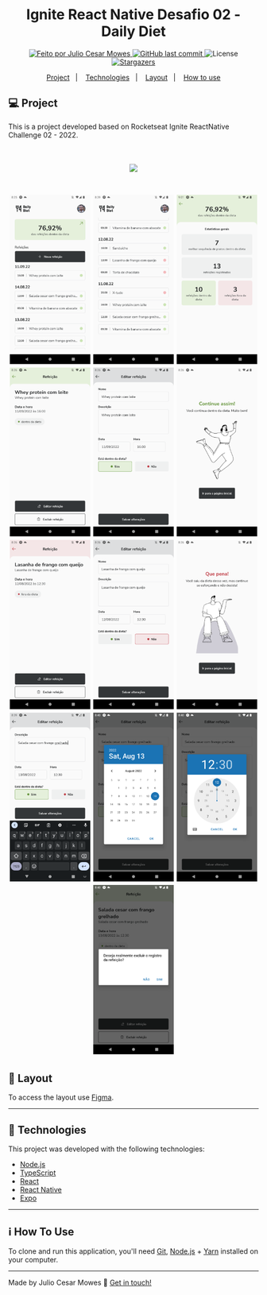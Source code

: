 <h1 align="center">
	Ignite React Native Desafio 02 - Daily Diet
</h1>
<p align="center">
  <a href="https://www.linkedin.com/in/julio-cesar-mowes/">
    <img alt="Feito por Julio Cesar Mowes" src="https://img.shields.io/badge/Feito%20por-TMoweS-%23FF6900">
  </a>

  <a href="https://github.com/tmowes/ignite-react-native-challenge-201-2022/commits/master">
    <img alt="GitHub last commit" src="https://img.shields.io/github/last-commit/tmowes/ignite-react-native-challenge-201-2022">
  </a>

  <img alt="License" src="https://img.shields.io/badge/license-MIT-brightgreen">
   <a href="https://github.com/tmowes/ignite-react-native-challenge-201-2022/stargazers">
    <img alt="Stargazers" src="https://img.shields.io/github/stars/tmowes/ignite-react-native-challenge-201-2022?style=social">
  </a>
</p>

<p align="center">
  <a href="#-project">Project</a>&nbsp;&nbsp;&nbsp;|&nbsp;&nbsp;&nbsp;
  <a href="#rocket-Technologies">Technologies</a>&nbsp;&nbsp;&nbsp;|&nbsp;&nbsp;&nbsp;
  <a href="#-layout">Layout</a>&nbsp;&nbsp;&nbsp;|&nbsp;&nbsp;&nbsp;
  <a href="#-how-to-use">How to use</a>
</p>

## 💻 Project

This is a project developed based on Rocketseat Ignite ReactNative Challenge 02 - 2022.

<h1 align="center">
<img src="screenshots/app-demo.gif" width="33%" >
</h1>
<h1 align="center">
<img src="screenshots/home.png" width="32%" >
<img src="screenshots/home-2.png" width="32%" >
<img src="screenshots/stats.png" width="32%" >
<img src="screenshots/details-within-diet.png" width="32%" >
<img src="screenshots/edit-within-diet.png" width="32%" >
<img src="screenshots/feedback-within-diet.png" width="32%" >
<img src="screenshots/details-off-diet.png" width="32%" >
<img src="screenshots/edit-off-diet.png" width="32%" >
<img src="screenshots/feedback-off-diet.png" width="32%" >
<img src="screenshots/editting.png" width="32%" >
<img src="screenshots/editting-date.png" width="32%" >
<img src="screenshots/editting-time.png" width="32%" >
<img src="screenshots/delete-alert.png" width="32%" >
</h1>

## 🔖 Layout

To access the layout use [Figma](https://www.figma.com/file/Bi3Q5mDqr3YMmQ58iykWBm/Daily-Diet/duplicate).

---

## :rocket: Technologies

This project was developed with the following technologies:

- [Node.js][nodejs]
- [TypeScript][typescript]
- [React][reactjs]
- [React Native][rn]
- [Expo][expo]

---

## :information_source: How To Use

To clone and run this application, you'll need [Git](https://git-scm.com), [Node.js][nodejs] + [Yarn][yarn] installed on your computer.

---

Made by Julio Cesar Mowes :wave: [Get in touch!](https://www.linkedin.com/in/julio-cesar-mowes/)

[nodejs]: https://nodejs.org/
[typescript]: https://www.typescriptlang.org/
[expo]: https://expo.io/
[reactjs]: https://reactjs.org
[rn]: https://facebook.github.io/react-native/
[yarn]: https://yarnpkg.com/
[vs]: https://code.visualstudio.com/
[vceditconfig]: https://marketplace.visualstudio.com/items?itemName=EditorConfig.EditorConfig
[vceslint]: https://marketplace.visualstudio.com/items?itemName=dbaeumer.vscode-eslint
[prettier]: https://marketplace.visualstudio.com/items?itemName=esbenp.prettier-vscode
